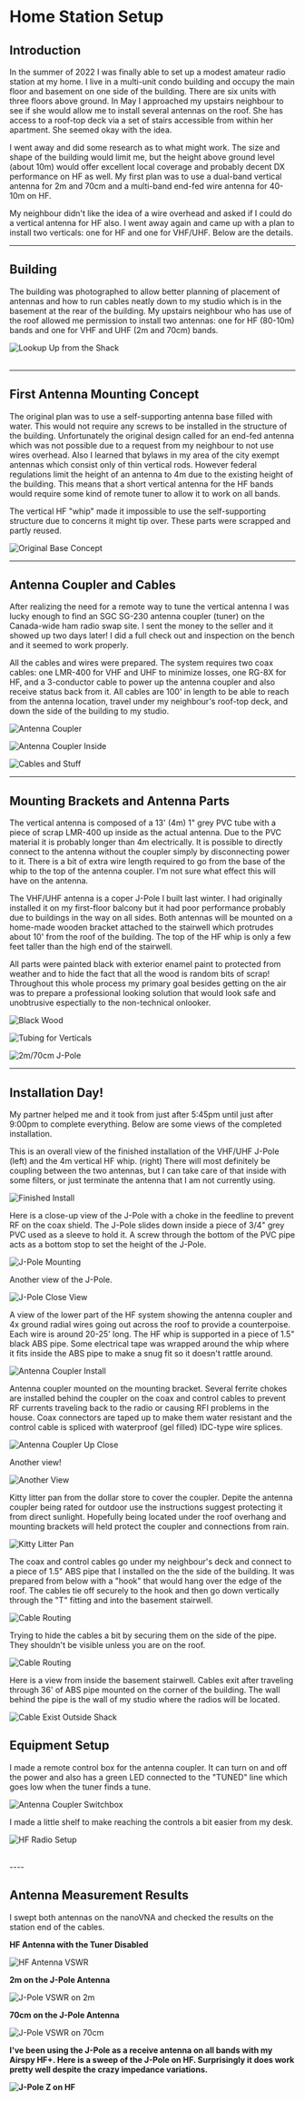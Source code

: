 # Home Station Setup

## Introduction

In the summer of 2022 I was finally able to set up a modest amateur radio
station at my home. I live in a multi-unit condo building and occupy the
main floor and basement on one side of the building. There are six units
with three floors above ground. In May I approached my upstairs neighbour
to see if she would allow me to install several antennas on the roof. She
has access to a roof-top deck via a set of stairs accessible from within
her apartment. She seemed okay with the idea.

I went away and did some research as to what might work. The size and shape
of the building would limit me, but the height above ground level (about 10m)
would offer excellent local coverage and probably decent DX performance on HF
as well. My first plan was to use a dual-band vertical antenna for 2m and 70cm
and a multi-band end-fed wire antenna for 40-10m on HF.

My neighbour didn't like the idea of a wire overhead and asked if I could do
a vertical antenna for HF also. I went away again and came up with a plan to
install two verticals: one for HF and one for VHF/UHF. Below are the details.
<br clear="right"/>

----
## Building

The building was photographed to allow better planning of
    placement of antennas and how to run cables neatly down to my
    studio which is in the basement at the rear of the building. My
    upstairs neighbour who has use of the roof allowed me permission
    to install two antennas: one for HF (80-10m) bands and one for
    VHF and UHF (2m and 70cm) bands.

![](images/IMG_5708.jpg "Lookup Up from the Shack")    
<br clear="right"/>

----
## First Antenna Mounting Concept
The original plan was to use a self-supporting antenna base filled
    with water. This would not require any screws to be installed in the
    structure of the building. Unfortunately the original design called for
    an end-fed antenna which was not possible due to a request from my
    neighbour to not use wires overhead. Also I learned that bylaws in my
    area of the city exempt antennas which consist only of thin vertical
    rods. However federal regulations limit the height of an antenna
    to 4m due to the existing height of the building. This means that
    a short vertical antenna for the HF bands would require some kind of
    remote tuner to allow it to work on all bands.

The vertical HF "whip" made it impossible to use the self-supporting
    structure due to concerns it might tip over. These parts were scrapped and
    partly reused.

![](images/IMG_5717.jpg" "Original Base Concept")
<br clear="right"/>

----
## Antenna Coupler and Cables
After realizing the need for a remote way to tune the vertical antenna I
    was lucky enough to find an SGC SG-230 antenna coupler (tuner) on the
    Canada-wide ham radio swap site. I sent the money to the seller and it
    showed up two days later! I did a full check out and inspection on the
    bench and it seemed to work properly.

All the cables and wires were prepared. The system requires two coax cables:
    one LMR-400 for VHF and UHF to minimize losses, one RG-8X for HF, and a 3-conductor
    cable to power up the antenna coupler and also receive status back from it. All cables
    are 100' in length to be able to reach from the antenna location, travel under my
    neighbour's roof-top deck, and down the side of the building to my studio.

![](images/IMG_5724.jpg "Antenna Coupler")

![](images/IMG_5725.jpg "Antenna Coupler Inside")

![](images/IMG_5731.jpg "Cables and Stuff")
<br clear="right"/>

----
## Mounting Brackets and Antenna Parts
The vertical antenna is composed of a 13' (4m) 1" grey PVC tube with a piece of
    scrap LMR-400 up inside as the actual antenna. Due to the PVC material it is probably
    longer than 4m electrically. It is possible to directly connect to the antenna without
    the coupler simply by disconnecting power to it. There is a bit of extra wire length
    required to go from the base of the whip to the top of the antenna coupler. I'm not
    sure what effect this will have on the antenna.

The VHF/UHF antenna is a coper J-Pole I built last winter. I had originally installed
    it on my first-floor balcony but it had poor performance probably due to buildings
    in the way on all sides. Both antennas will be mounted on a home-made wooden bracket
    attached to the stairwell which protrudes about 10' from the roof of the building.
    The top of the HF whip is only a few feet taller than the high end of the stairwell.

All parts were painted black with exterior enamel paint to protected from weather and
    to hide the fact that all the wood is random bits of scrap! Throughout this whole process
    my primary goal besides getting on the air was to prepare a professional looking solution
    that would look safe and unobtrusive espectially to the non-technical onlooker.

![](images/IMG_5732.jpg "Black Wood")

![](images/IMG_5733.jpg "Tubing for Verticals")

![](images/IMG_5734.jpg "2m/70cm J-Pole")
<br clear="right"/>

----
## Installation Day!
My partner helped me and it took from just after 5:45pm until just after 9:00pm to
    complete everything. Below are some views of the completed installation.

This is an overall view of the finished installation of the VHF/UHF J-Pole (left) and the
    4m vertical HF whip. (right) There will most definitely be coupling between the two antennas,
    but I can take care of that inside with some filters, or just terminate the antenna that I am
    not currently using.

![](images/IMG_5736.jpg "Finished Install")

Here is a close-up view of the J-Pole with a choke in the feedline to prevent RF on the coax shield.
    The J-Pole slides down inside a piece of 3/4" grey PVC used as a sleeve to hold it. A screw through the
    bottom of the PVC pipe acts as a bottom stop to set the height of the J-Pole.

![](images/IMG_5737.jpg "J-Pole Mounting")

Another view of the J-Pole.

![](images/IMG_5738.jpg "J-Pole Close View")

A view of the lower part of the HF system showing the antenna coupler and 4x ground radial wires
    going out across the roof to provide a counterpoise. Each wire is around 20-25' long. The HF whip
    is supported in a piece of 1.5" black ABS pipe. Some electrical tape was wrapped around the whip
    where it fits inside the ABS pipe to make a snug fit so it doesn't rattle around.

![](images/IMG_5739.jpg "Antenna Coupler Install")

Antenna coupler mounted on the mounting bracket. Several ferrite chokes are installed behind the
    coupler on the coax and control cables to prevent RF currents traveling back to the radio or
    causing RFI problems in the house. Coax connectors are taped up to make them water resistant and
    the control cable is spliced with waterproof (gel filled) IDC-type wire splices.

![](images/IMG_5740.jpg "Antenna Coupler Up Close")

Another view!

![](images/IMG_5741.jpg "Another View")

Kitty litter pan from the dollar store to cover the coupler. Depite the antenna coupler being rated
    for outdoor use the instructions suggest protecting it from direct sunlight. Hopefully being located
    under the roof overhang and mounting brackets will held protect the coupler and connections from rain.

![](images/IMG_5742.jpg "Kitty Litter Pan")

The coax and control cables go under my neighbour's deck and connect to a
    piece of 1.5" ABS pipe that I installed on the the side of the building. It was prepared from below with
    a "hook" that would hang over the edge of the roof. The cables tie off securely to the hook
    and then go down vertically through the "T" fitting and into the basement stairwell.

![](images/IMG_5743.jpg "Cable Routing")

Trying to hide the cables a bit by securing them on the side of the pipe. They shouldn't be visible unless
    you are on the roof.

![](images/IMG_5744.jpg "Cable Routing")

Here is a view from inside the basement stairwell. Cables exit after traveling through 36' of ABS pipe
    mounted on the corner of the building. The wall behind the pipe is the wall of my studio where the
    radios will be located.

![](images/IMG_5745.jpg "Cable Exist Outside Shack")

## Equipment Setup

I made a remote control box for the antenna coupler. It can turn on and off the power and also has a green
    LED connected to the "TUNED" line which goes low when the tuner finds a tune.

![](images/IMG_5753.jpg "Antenna Coupler Switchbox")

I made a little shelf to make reaching the controls a bit easier from my desk.

![](images/IMG_5759.jpg "HF Radio Setup")

<br clear="right"/>
----

## Antenna Measurement Results

I swept both antennas on the nanoVNA and checked the results on the station end of the cables.

<b>HF Antenna with the Tuner Disabled</b></p>

![](images/2022-07-13-home_HF_tuner_out.png "HF Antenna VSWR")

<b>2m on the J-Pole Antenna</b></p>

![](images/2022-07-13-home_VHF.png "J-Pole VSWR on 2m")

<b>70cm on the J-Pole Antenna</b></p>

![](images/2022-07-13-home_UHF.png "J-Pole VSWR on 70cm")

<b>I've been using the J-Pole as a receive antenna on all bands with my Airspy HF+. Here is a sweep of the J-Pole
on HF. Surprisingly it does work pretty well despite the crazy impedance variations.

![](images/2022-08-01-home_JPole-HF_bands-Z.png "J-Pole Z on HF")
